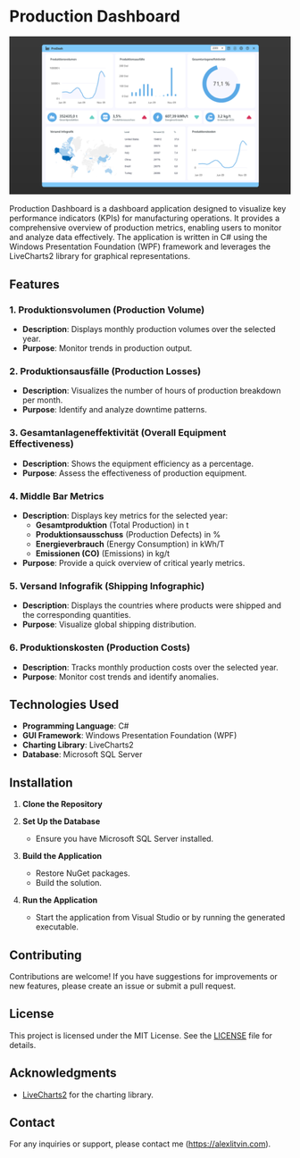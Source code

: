 # Production Dashboard

![ProDash UI](pro_dash.png)

Production Dashboard is a dashboard application designed to visualize key performance indicators (KPIs) for manufacturing operations. It provides a comprehensive overview of production metrics, enabling users to monitor and analyze data effectively. The application is written in C# using the Windows Presentation Foundation (WPF) framework and leverages the LiveCharts2 library for graphical representations.

## Features

### 1. Produktionsvolumen (Production Volume)
- **Description**: Displays monthly production volumes over the selected year.
- **Purpose**: Monitor trends in production output.

### 2. Produktionsausfälle (Production Losses)
- **Description**: Visualizes the number of hours of production breakdown per month.
- **Purpose**: Identify and analyze downtime patterns.

### 3. Gesamtanlageneffektivität (Overall Equipment Effectiveness)
- **Description**: Shows the equipment efficiency as a percentage.
- **Purpose**: Assess the effectiveness of production equipment.

### 4. Middle Bar Metrics
- **Description**: Displays key metrics for the selected year:
  - **Gesamtproduktion** (Total Production) in t
  - **Produktionsausschuss** (Production Defects) in %
  - **Energieverbrauch** (Energy Consumption) in kWh/T
  - **Emissionen (CO)** (Emissions) in kg/t
- **Purpose**: Provide a quick overview of critical yearly metrics.

### 5. Versand Infografik (Shipping Infographic)
- **Description**: Displays the countries where products were shipped and the corresponding quantities.
- **Purpose**: Visualize global shipping distribution.

### 6. Produktionskosten (Production Costs)
- **Description**: Tracks monthly production costs over the selected year.
- **Purpose**: Monitor cost trends and identify anomalies.

## Technologies Used
- **Programming Language**: C#
- **GUI Framework**: Windows Presentation Foundation (WPF)
- **Charting Library**: LiveCharts2
- **Database**: Microsoft SQL Server

## Installation

1. **Clone the Repository**  

2. **Set Up the Database**
   - Ensure you have Microsoft SQL Server installed.

3. **Build the Application**
   - Restore NuGet packages.
   - Build the solution.

4. **Run the Application**
   - Start the application from Visual Studio or by running the generated executable.

## Contributing
Contributions are welcome! If you have suggestions for improvements or new features, please create an issue or submit a pull request.

## License
This project is licensed under the MIT License. See the [LICENSE](LICENSE.txt) file for details.

## Acknowledgments
- [LiveCharts2](https://livecharts.dev/) for the charting library.

## Contact
For any inquiries or support, please contact me (https://alexlitvin.com).
